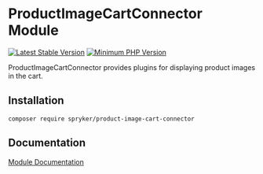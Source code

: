 # ProductImageCartConnector Module
[![Latest Stable Version](https://poser.pugx.org/spryker/product-image-cart-connector/v/stable.svg)](https://packagist.org/packages/spryker/product-image-cart-connector)
[![Minimum PHP Version](https://img.shields.io/badge/php-%3E%3D%207.4-8892BF.svg)](https://php.net/)

ProductImageCartConnector provides plugins for displaying product images in the cart.

## Installation

```
composer require spryker/product-image-cart-connector
```

## Documentation

[Module Documentation](https://docs.spryker.com)
